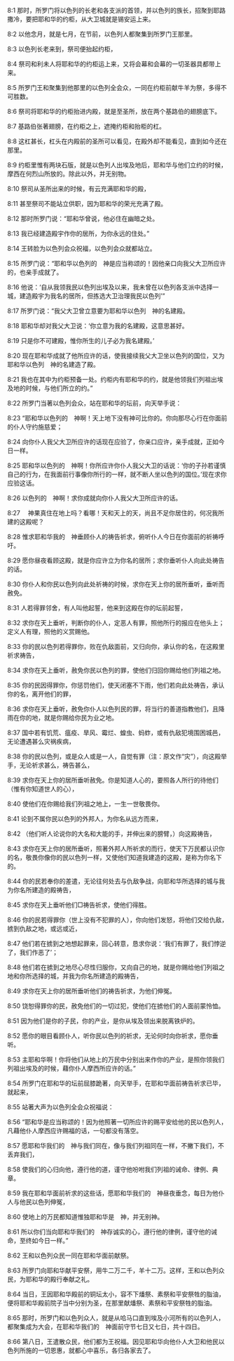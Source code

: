 <a id="1"></a>8:1  那时，所罗门将以色列的长老和各支派的首领，并以色列的族长，招聚到耶路撒冷，要把耶和华的约柜，从大卫城就是锡安运上来。  

<a id="2"></a>8:2  以他念月，就是七月，在节前，以色列人都聚集到所罗门王那里。  

<a id="3"></a>8:3  以色列长老来到，祭司便抬起约柜，  

<a id="4"></a>8:4  祭司和利未人将耶和华的约柜运上来，又将会幕和会幕的一切圣器具都带上来。  

<a id="5"></a>8:5  所罗门王和聚集到他那里的以色列全会众，一同在约柜前献牛羊为祭，多得不可胜数。  

<a id="6"></a>8:6  祭司将耶和华的约柜抬进内殿，就是至圣所，放在两个基路伯的翅膀底下。  

<a id="7"></a>8:7  基路伯张著翅膀，在约柜之上，遮掩约柜和抬柜的杠。  

<a id="8"></a>8:8  这杠甚长，杠头在内殿前的圣所可以看见，在殿外却不能看见，直到如今还在那里。  

<a id="9"></a>8:9  约柜里惟有两块石版，就是以色列人出埃及地后，耶和华与他们立约的时候，摩西在何烈山所放的。除此以外，并无别物。  

<a id="10"></a>8:10  祭司从圣所出来的时候，有云充满耶和华的殿，  

<a id="11"></a>8:11  甚至祭司不能站立供职，因为耶和华的荣光充满了殿。  

<a id="12"></a>8:12  那时所罗门说：“耶和华曾说，他必住在幽暗之处。  

<a id="13"></a>8:13  我已经建造殿宇作你的居所，为你永远的住处。”  

<a id="14"></a>8:14  王转脸为以色列会众祝福，以色列会众就都站立。  

<a id="15"></a>8:15  所罗门说：“耶和华以色列的　神是应当称颂的！因他亲口向我父大卫所应许的，也亲手成就了。  

<a id="16"></a>8:16  他说：‘自从我领我民以色列出埃及以来，我未曾在以色列各支派中选择一城，建造殿宇为我名的居所，但拣选大卫治理我民以色列’”  

<a id="17"></a>8:17  所罗门说：“我父大卫曾立意要为耶和华以色列　神的名建殿。  

<a id="18"></a>8:18  耶和华却对我父大卫说：‘你立意为我的名建殿，这意思甚好。  

<a id="19"></a>8:19  只是你不可建殿，惟你所生的儿子必为我名建殿。’  

<a id="20"></a>8:20  现在耶和华成就了他所应许的话，使我接续我父大卫坐以色列的国位，又为耶和华以色列　神的名建造了殿。  

<a id="21"></a>8:21  我也在其中为约柜预备一处。约柜内有耶和华的约，就是他领我们列祖出埃及地的时候，与他们所立的约。”  

<a id="22"></a>8:22  所罗门当著以色列会众，站在耶和华的坛前，向天举手说：  

<a id="23"></a>8:23  “耶和华以色列的　神啊！天上地下没有神可比你的。你向那尽心行在你面前的仆人守约施慈爱；  

<a id="24"></a>8:24  向你仆人我父大卫所应许的话现在应验了，你亲口应许，亲手成就，正如今日一样。  

<a id="25"></a>8:25  耶和华以色列的　神啊！你所应许你仆人我父大卫的话说：‘你的子孙若谨慎自己的行为，在我面前行事像你所行的一样，就不断人坐以色列的国位。’现在求你应验这话。　  

<a id="26"></a>8:26  以色列的　神啊！求你成就向你仆人我父大卫所应许的话。  

<a id="27"></a>8:27  　神果真住在地上吗？看哪！天和天上的天，尚且不足你居住的，何况我所建的这殿呢？  

<a id="28"></a>8:28  惟求耶和华我的　神垂顾仆人的祷告祈求，俯听仆人今日在你面前的祈祷呼吁。  

<a id="29"></a>8:29  愿你昼夜看顾这殿，就是你应许立为你名的居所；求你垂听仆人向此处祷告的话。  

<a id="30"></a>8:30  你仆人和你民以色列向此处祈祷的时候，求你在天上你的居所垂听，垂听而赦免。  

<a id="31"></a>8:31  人若得罪邻舍，有人叫他起誓，他来到这殿在你的坛前起誓，  

<a id="32"></a>8:32  求你在天上垂听，判断你的仆人，定恶人有罪，照他所行的报应在他头上；定义人有理，照他的义赏赐他。  

<a id="33"></a>8:33  你的民以色列若得罪你，败在仇敌面前，又归向你，承认你的名，在这殿里祈求祷告，  

<a id="34"></a>8:34  求你在天上垂听，赦免你民以色列的罪，使他们归回你赐给他们列祖之地。  

<a id="35"></a>8:35  你的民因得罪你，你惩罚他们，使天闭塞不下雨，他们若向此处祷告，承认你的名，离开他们的罪，  

<a id="36"></a>8:36  求你在天上垂听，赦免你仆人以色列民的罪，将当行的善道指教他们，且降雨在你的地，就是你赐给你民为业之地。  

<a id="37"></a>8:37  国中若有饥荒、瘟疫、旱风、霉烂、蝗虫、蚂蚱，或有仇敌犯境围困城邑，无论遭遇甚么灾祸疾病，  

<a id="38"></a>8:38  你的民以色列，或是众人或是一人，自觉有罪（注：原文作“灾”），向这殿举手，无论祈求甚么，祷告甚么，  

<a id="39"></a>8:39  求你在天上你的居所垂听赦免。你是知道人心的，要照各人所行的待他们（惟有你知道世人的心），  

<a id="40"></a>8:40  使他们在你赐给我们列祖之地上，一生一世敬畏你。  

<a id="41"></a>8:41  论到不属你民以色列的外邦人，为你名从远方而来，  

<a id="42"></a>8:42  （他们听人论说你的大名和大能的手，并伸出来的膀臂，）向这殿祷告，  

<a id="43"></a>8:43  求你在天上你的居所垂听，照著外邦人所祈求的而行，使天下万民都认识你的名，敬畏你像你的民以色列一样，又使他们知道我建造的这殿，是称为你名下的。  

<a id="44"></a>8:44  你的民若奉你的差遣，无论往何处去与仇敌争战，向耶和华所选择的城与我为你名所建造的殿祷告，  

<a id="45"></a>8:45  求你在天上垂听他们□祷告祈求，使他们得胜。  

<a id="46"></a>8:46  你的民若得罪你（世上没有不犯罪的人），你向他们发怒，将他们交给仇敌，掳到仇敌之地，或远或近，  

<a id="47"></a>8:47  他们若在掳到之地想起罪来，回心转意，恳求你说：‘我们有罪了，我们悖逆了，我们作恶了’；  

<a id="48"></a>8:48  他们若在掳到之地尽心尽性归服你，又向自己的地，就是你赐给他们列祖之地和你所选择的城，并我为你名所建造的殿祷告，  

<a id="49"></a>8:49  求你在天上你的居所垂听他们的祷告祈求，为他们伸冤。  

<a id="50"></a>8:50  饶恕得罪你的民，赦免他们的一切过犯，使他们在掳他们的人面前蒙怜恤。  

<a id="51"></a>8:51  因为他们是你的子民，你的产业，是你从埃及领出来脱离铁炉的。  

<a id="52"></a>8:52  愿你的眼目看顾仆人，听你民以色列的祈求，无论何时向你祈求，愿你垂听。  

<a id="53"></a>8:53  主耶和华啊！你将他们从地上的万民中分别出来作你的产业，是照你领我们列祖出埃及的时候，藉你仆人摩西所应许的话。”  

<a id="54"></a>8:54  所罗门在耶和华的坛前屈膝跪著，向天举手，在耶和华面前祷告祈求已毕，就起来，  

<a id="55"></a>8:55  站著大声为以色列全会众祝福说：  

<a id="56"></a>8:56  “耶和华是应当称颂的！因为他照著一切所应许的赐平安给他的民以色列人，凡藉他仆人摩西应许赐福的话，一句都没有落空。  

<a id="57"></a>8:57  愿耶和华我们的　神与我们同在，像与我们列祖同在一样，不撇下我们，不丢弃我们，  

<a id="58"></a>8:58  使我们的心归向他，遵行他的道，谨守他吩咐我们列祖的诫命、律例、典章。  

<a id="59"></a>8:59  我在耶和华面前祈求的这些话，愿耶和华我们的　神昼夜垂念，每日为他仆人与他民以色列伸冤，  

<a id="60"></a>8:60  使地上的万民都知道惟独耶和华是　神，并无别神。  

<a id="61"></a>8:61  所以你们当向耶和华我们的　神存诚实的心，遵行他的律例，谨守他的诫命，至终如今日一样。”  

<a id="62"></a>8:62  王和以色列众民一同在耶和华面前献祭。  

<a id="63"></a>8:63  所罗门向耶和华献平安祭，用牛二万二千，羊十二万。这样，王和以色列众民，为耶和华的殿行奉献之礼。  

<a id="64"></a>8:64  当日，王因耶和华殿前的铜坛太小，容不下燔祭、素祭和平安祭牲的脂油，便将耶和华殿前院子当中分别为圣，在那里献燔祭、素祭和平安祭牲的脂油。  

<a id="65"></a>8:65  那时，所罗门和以色列众人，就是从哈马口直到埃及小河所有的以色列人，都聚集成为大会，在耶和华我们的　神面前守节七日又七日，共十四日。  

<a id="66"></a>8:66  第八日，王遣散众民，他们都为王祝福。因见耶和华向他仆人大卫和他民以色列所施的一切恩惠，就都心中喜乐，各归各家去了。  
